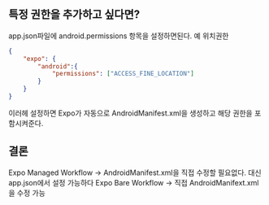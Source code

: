 
## 특정 권한을 추가하고 싶다면?
app.json파일에 android.permissions 항목을 설정하면된다.
예 위치권한
```json
{
	"expo": {
		"android":{
			"permissions": ["ACCESS_FINE_LOCATION"]
		}
	}
}
```
이러헤 설정하면 Expo가 자동으로 AndroidManifest.xml을 생성하고 해당 권한을 포함시켜준다.

## 결론
Expo Managed Workflow -> AndroidManifest.xml을 직접 수정할 필요없다. 대신 app.json에서 설정 가능하다
Expo Bare Workflow -> 직접 AndroidManifext.xml을 수정 가능
